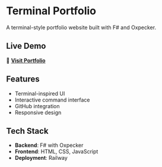# Terminal Portfolio

A terminal-style portfolio website built with F# and Oxpecker.

## Live Demo

🚀 **[Visit Portfolio](https://brilliant-miracle.up.railway.app)**

## Features

- Terminal-inspired UI
- Interactive command interface
- GitHub integration
- Responsive design

## Tech Stack

- **Backend**: F# with Oxpecker
- **Frontend**: HTML, CSS, JavaScript
- **Deployment**: Railway
